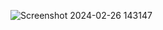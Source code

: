 ![Screenshot 2024-02-26 143147](https://github.com/MargiShah18/Vrinda-Store_data-analysis/assets/97111878/3bd7088b-00cb-4da7-b55c-c1d974890a9a)
